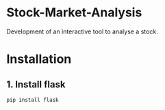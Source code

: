 # Stock-Market-Analysis
Development of an interactive tool to analyse a stock.


# Installation

## 1. Install flask

```
pip install flask
```
